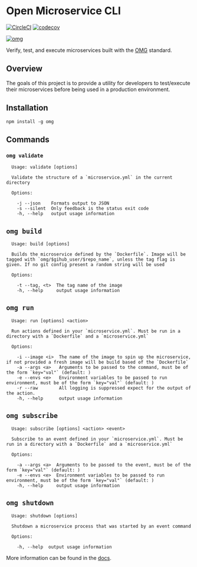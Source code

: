 # Open Microservice CLI

[![CircleCI](https://circleci.com/gh/microservices/omg.svg?style=svg)](https://circleci.com/gh/microservices/omg)
[![codecov](https://codecov.io/gh/microservices/omg-cli/branch/master/graph/badge.svg)](https://codecov.io/gh/microservices/omg-cli)

[![omg](https://user-images.githubusercontent.com/11602092/47048623-f3aff880-d168-11e8-98df-41baa301b242.png)](https://microservice.guide/)

Verify, test, and execute microservices built with the [OMG](https://microservice.guide/) standard.

## Overview

The goals of this project is to provide a utility for developers to test/execute their microservices before being used in a production environment.

## Installation

```
npm install -g omg
```

## Commands

### `omg validate`

```
  Usage: validate [options]

  Validate the structure of a `microservice.yml` in the current directory

  Options:

    -j --json    Formats output to JSON
    -s --silent  Only feedback is the status exit code
    -h, --help   output usage information
```

## `omg build`

```
  Usage: build [options]

  Builds the microservice defined by the `Dockerfile`. Image will be tagged with `omg/$gihub_user/$repo_name`, unless the tag flag is given. If no git config present a random string will be used

  Options:

    -t --tag, <t>  The tag name of the image
    -h, --help     output usage information
```

## `omg run`

```
  Usage: run [options] <action>

  Run actions defined in your `microservice.yml`. Must be run in a directory with a `Dockerfile` and a `microservice.yml`

  Options:

    -i --image <i>  The name of the image to spin up the microservice, if not provided a fresh image will be build based of the `Dockerfile`
    -a --args <a>   Arguments to be passed to the command, must be of the form `key="val"` (default: )
    -e --envs <e>   Environment variables to be passed to run environment, must be of the form `key="val"` (default: )
    -r --raw        All logging is suppressed expect for the output of the action.
    -h, --help      output usage information
```

## `omg subscribe`

```
  Usage: subscribe [options] <action> <event>

  Subscribe to an event defined in your `microservice.yml`. Must be run in a directory with a `Dockerfile` and a `microservice.yml`

  Options:

    -a --args <a>  Arguments to be passed to the event, must be of the form `key="val"` (default: )
    -e --envs <e>  Environment variables to be passed to run environment, must be of the form `key="val"` (default: )
    -h, --help     output usage information
```

## `omg shutdown`

```
  Usage: shutdown [options]

  Shutdown a microservice process that was started by an event command

  Options:

    -h, --help  output usage information
```

More information can be found in the [docs](/docs).
